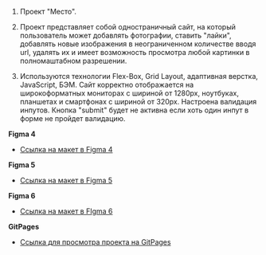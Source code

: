 1) Проект "Место".

2) Проект представляет собой одностраничный сайт, на который пользователь
может добавлять фотографии, ставить "лайки", добавлять новые изображения в неограниченном 
количестве вводя url, удалять их и имеет возможность просмотра любой картинки в полномаштабном разрешении.

3) Используются технологии Flex-Box, Grid Layout, адаптивная верстка, JavaScript, БЭМ.
Сайт корректно отображается на широкоформатных мониторах с шириной от 1280px, ноутбуках,
планшетах и смартфонах с шириной от 320px. Настроена валидация инпутов. Кнопка "submit" будет
не активна если хоть один инпут в форме не пройдет валидацию.



**Figma 4**

* [Ссылка на макет в Figma 4](https://www.figma.com/file/2cn9N9jSkmxD84oJik7xL7/JavaScript.-Sprint-4?node-id=0%3A1)

**Figma 5**

* [Ссылка на макет в Figma 5](https://www.figma.com/file/bjyvbKKJN2naO0ucURl2Z0/JavaScript.-Sprint-5?node-id=0%3A1)

**Figma 6**

* [Ссылка на макет в FIgma 6](https://www.figma.com/file/kRVLKwYG3d1HGLvh7JFWRT/JavaScript.-Sprint-6?node-id=1140%3A291)

**GitPages**

* [Ссылка для просмотра проекта на GitPages](https://agentx477.github.io/mesto/)

















